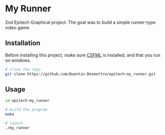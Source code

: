 # My Runner

2nd Epitech Graphical project. The goal was to build a simple runner-type video game.

## Installation

Before installing this project, make sure [CSFML](https://www.sfml-dev.org/download/csfml/index.php) is installed, and that you run on windows.

```bash
# clone the repo
git clone https://github.com/Quentin-Desmettre/epitech-my_runner.git
```

## Usage

```bash
cd epitech-my_runner

# build the program
make

# launch
./my_runner
```
